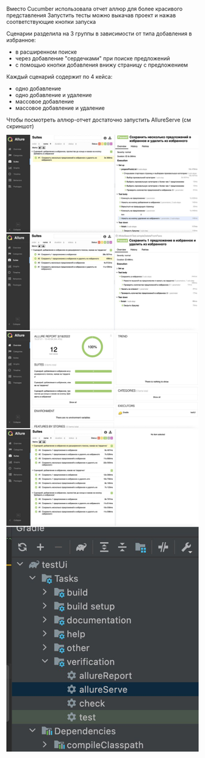 Вместо Cucumber использовала отчет аллюр для более красивого представления
Запустить тесты можно выкачав проект и нажав соответствующие кнопки запуска

Сценарии разделила на 3 группы в зависимости от типа добавления в избранное:
- в расширенном поиске
- через добавление "сердечками" при поиске предложений
- с помощью кнопки добавления внижу страницу с предложением

Каждый сценарий содержит по 4 кейса:
- одно добавление
- одно добавление и удаление
- массовое добавление
- массовое добавление и удаление

Чтобы посмотреть аллюр-отчет достаточно запустить AllureServe (см скриншот)

![alt text](1.png)
![alt text](2.png)
![alt text](3.png)
![alt text](4.png)
![alt text](5.png)